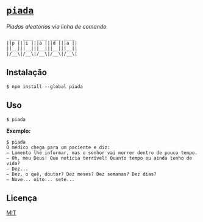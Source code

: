 # [`piada`](http://npm.im/piada)

*Piadas aleatórias via linha de comando.*

```
 ____ ____ ____ ____ ____ 
||p |||i |||a |||d |||a ||
||__|||__|||__|||__|||__||
|/__\|/__\|/__\|/__\|/__\|
```

## Instalação

```
$ npm install --global piada
```

## Uso

```
$ piada
```

**Exemplo:**

```
$ piada
O médico chega para um paciente e diz:
— Lamento lhe informar, mas o senhor vai morrer dentro de pouco tempo.
— Oh, meu Deus! Que notícia terrível! Quanto tempo eu ainda tenho de vida?
— Dez...
— Dez, o quê, doutor? Dez meses? Dez semanas? Dez dias?
— Nove... oito... sete...
```

## Licença

[MIT](http://theuves.mit-license.org/)
